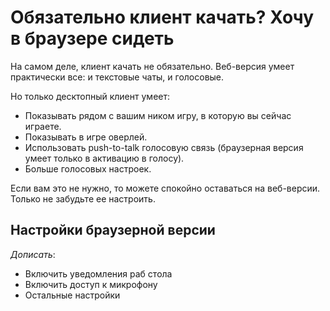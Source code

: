 # Обязательно клиент качать? Хочу в браузере сидеть

На самом деле, клиент качать не обязательно. Веб-версия умеет практически все: и текстовые чаты, и голосовые.

Но только десктопный клиент умеет:

* Показывать рядом с вашим ником игру, в которую вы сейчас играете.
* Показывать в игре оверлей.
* Использовать push-to-talk голосовую связь (браузерная версия умеет только в активацию в голосу).
* Больше голосовых настроек.

Если вам это не нужно, то можете спокойно оставаться на веб-версии. Только не забудьте ее настроить.

## Настройки браузерной версии

*Дописать*:

* Включить уведомления раб стола
* Включить доступ к микрофону
* Остальные настройки

